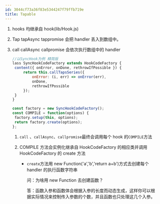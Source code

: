 ```yaml
---
id: 3044cf73a36f83e5344247f79ffb719e
title: Tapable
---
```


1. hooks 均继承自 hook(lib/Hook.js)

2. Tap tapAsync tappromise 会把 handler 丢入到数组中。

3. call callAsync callpromise 会依次执行数组中的 handler

   ```js
   //以SyncHook为例 精简版
   lass SyncHookCodeFactory extends HookCodeFactory {
   	content({ onError, onDone, rethrowIfPossible }) {
   		return this.callTapsSeries({
   			onError: (i, err) => onError(err),
   			onDone,
   			rethrowIfPossible
   		});
   	}
   }

   const factory = new SyncHookCodeFactory();
   const COMPILE = function(options) {
   	factory.setup(this, options);
   	return factory.create(options);
   };
   ```

   1. `call` 、`callAsync`、`callpromise`最终会调用每个 hook 的`COMPILE`方法

   2. COMPILE 方法会实例化继承自 HookCodeFactory 的相应类并调用 HookCodeFactory 的 create 方法

      - `create`方法用 new Function('a','b','return a+b')方式去创建每个 handler 的执行函数字符串

        问：为啥用 new Function 去创建函数？

        答：函数入参和函数体会根据入参的长度而动态生成，这样你可以根据实际情况来控制传入参数的个数，并且函数也只处理这几个入参。
